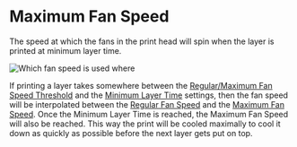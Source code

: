 Maximum Fan Speed
====
The speed at which the fans in the print head will spin when the layer is printed at minimum layer time.

![Which fan speed is used where](../images/cool_fan_speed.svg)

If printing a layer takes somewhere between the [Regular/Maximum Fan Speed Threshold](cool_min_layer_time_fan_speed_max.md) and the [Minimum Layer Time](cool_min_layer_time.md) settings, then the fan speed will be interpolated between the [Regular Fan Speed](cool_fan_speed_min.md) and the [Maximum Fan Speed](cool_fan_speed_max.md). Once the Minimum Layer Time is reached, the Maximum Fan Speed will also be reached. This way the print will be cooled maximally to cool it down as quickly as possible before the next layer gets put on top.